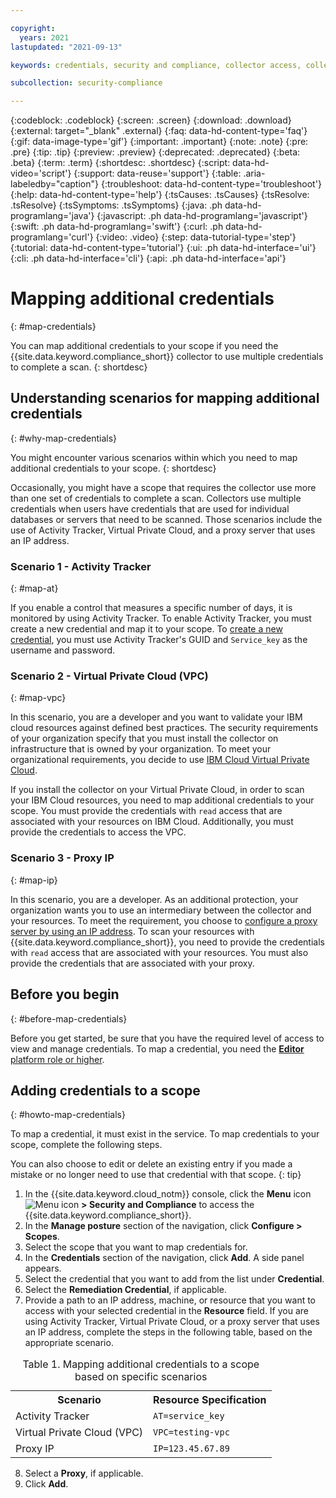 ```yaml
---

copyright:
  years: 2021
lastupdated: "2021-09-13"

keywords: credentials, security and compliance, collector access, collector communication, resource scan, configuration scanning, credentials stored

subcollection: security-compliance

---
```


{:codeblock: .codeblock}
{:screen: .screen}
{:download: .download}
{:external: target="_blank" .external}
{:faq: data-hd-content-type='faq'}
{:gif: data-image-type='gif'}
{:important: .important}
{:note: .note}
{:pre: .pre}
{:tip: .tip}
{:preview: .preview}
{:deprecated: .deprecated}
{:beta: .beta}
{:term: .term}
{:shortdesc: .shortdesc}
{:script: data-hd-video='script'}
{:support: data-reuse='support'}
{:table: .aria-labeledby="caption"}
{:troubleshoot: data-hd-content-type='troubleshoot'}
{:help: data-hd-content-type='help'}
{:tsCauses: .tsCauses}
{:tsResolve: .tsResolve}
{:tsSymptoms: .tsSymptoms}
{:java: .ph data-hd-programlang='java'}
{:javascript: .ph data-hd-programlang='javascript'}
{:swift: .ph data-hd-programlang='swift'}
{:curl: .ph data-hd-programlang='curl'}
{:video: .video}
{:step: data-tutorial-type='step'}
{:tutorial: data-hd-content-type='tutorial'}
{:ui: .ph data-hd-interface='ui'}
{:cli: .ph data-hd-interface='cli'}
{:api: .ph data-hd-interface='api'}

# Mapping additional credentials
{: #map-credentials}

You can map additional credentials to your scope if you need the {{site.data.keyword.compliance_short}} collector to use multiple credentials to complete a scan.
{: shortdesc}

## Understanding scenarios for mapping additional credentials 
{: #why-map-credentials}

You might encounter various scenarios within which you need to map additional credentials to your scope. 
{: shortdesc}

Occasionally, you might have a scope that requires the collector use more than one set of credentials to complete a scan. Collectors use multiple credentials when users have credentials that are used for individual databases or servers that need to be scanned. Those scenarios include the use of Activity Tracker, Virtual Private Cloud, and a proxy server that uses an IP address.

### Scenario 1 - Activity Tracker
{: #map-at}

If you enable a control that measures a specific number of days, it is monitored by using Activity Tracker. To enable Activity Tracker, you must create a new credential and map it to your scope. To [create a new credential](/docs/security-compliance?topic=security-compliance-credentials), you must use Activity Tracker's GUID and `Service_key` as the username and password. 

### Scenario 2 - Virtual Private Cloud (VPC)
{: #map-vpc}

In this scenario, you are a developer and you want to validate your IBM cloud resources against defined best practices. The security requirements of your organization specify that you must install the collector on infrastructure that is owned by your organization. To meet your organizational requirements, you decide to use [IBM Cloud Virtual Private Cloud](/docs/security-compliance?topic=security-compliance-ibm-customer-collector). 

If you install the collector on your Virtual Private Cloud, in order to scan your IBM Cloud resources, you need to map additional credentials to your scope. You must provide the credentials with `read` access that are associated with your resources on IBM Cloud. Additionally, you must provide the credentials to access the VPC. 

### Scenario 3 - Proxy IP 
{: #map-ip}

In this scenario, you are a developer. As an additional protection, your organization wants you to use an intermediary between the collector and your resources. To meet the requirement, you choose to [configure a proxy server by using an IP address](/docs/security-compliance?topic=security-compliance-collector-manual#collector-proxy). To scan your resources with {{site.data.keyword.compliance_short}}, you need to provide the credentials with `read` access that are associated with your resources. You must also provide the credentials that are associated with your proxy. 



## Before you begin
{: #before-map-credentials}

Before you get started, be sure that you have the required level of access to view and manage credentials. To map a credential, you need the [**Editor** platform role or higher](/docs/security-compliance?topic=security-compliance-access-management).


## Adding credentials to a scope
{: #howto-map-credentials}

To map a credential, it must exist in the service. To map credentials to your scope, complete the following steps. 

You can also choose to edit or delete an existing entry if you made a mistake or no longer need to use that credential with that scope.
{: tip}

1. In the {{site.data.keyword.cloud_notm}} console, click the **Menu** icon ![Menu icon](../icons/icon_hamburger.svg) **> Security and Compliance** to access the {{site.data.keyword.compliance_short}}.
2. In the **Manage posture** section of the navigation, click **Configure > Scopes**.
3. Select the scope that you want to map credentials for.
4. In the **Credentials** section of the navigation, click **Add**. A side panel appears. 
5. Select the credential that you want to add from the list under **Credential**.
6. Select the **Remediation Credential**, if applicable. 
7. Provide a path to an IP address, machine, or resource that you want to access with your selected credential in the **Resource** field. If you are using Activity Tracker, Virtual Private Cloud, or a proxy server that uses an IP address, complete the steps in the following table, based on the appropriate scenario.

  <table>
    <caption>Table 1. Mapping additional credentials to a scope based on specific scenarios</caption>
    <tr>
      <th>Scenario</th>
      <th>Resource Specification</th>
    </tr>
    <tr>
      <td>Activity Tracker</td>
      <td><code>AT=service_key</code></td>
    <tr>
      <td>Virtual Private Cloud (VPC)</td>
      <td><code>VPC=testing-vpc</code></td>
    </tr>
    <tr>
      <td>Proxy IP</td>
      <td><code>IP=123.45.67.89</code></td>
  <table>

8. Select a **Proxy**, if applicable.
9. Click **Add**.
